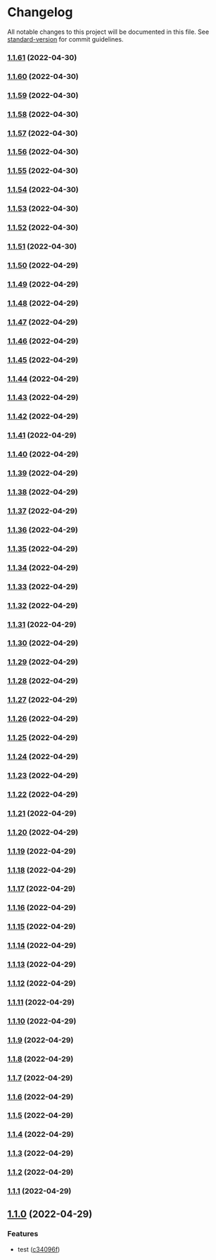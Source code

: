 # Changelog

All notable changes to this project will be documented in this file. See [standard-version](https://github.com/conventional-changelog/standard-version) for commit guidelines.

### [1.1.61](https://github.com/lexedwards/testpkg/compare/v1.1.60...v1.1.61) (2022-04-30)

### [1.1.60](https://github.com/lexedwards/testpkg/compare/v1.1.59...v1.1.60) (2022-04-30)

### [1.1.59](https://github.com/lexedwards/testpkg/compare/v1.1.58...v1.1.59) (2022-04-30)

### [1.1.58](https://github.com/lexedwards/testpkg/compare/v1.1.57...v1.1.58) (2022-04-30)

### [1.1.57](https://github.com/lexedwards/testpkg/compare/v1.1.56...v1.1.57) (2022-04-30)

### [1.1.56](https://github.com/lexedwards/testpkg/compare/v1.1.55...v1.1.56) (2022-04-30)

### [1.1.55](https://github.com/lexedwards/testpkg/compare/v1.1.54...v1.1.55) (2022-04-30)

### [1.1.54](https://github.com/lexedwards/testpkg/compare/v1.1.53...v1.1.54) (2022-04-30)

### [1.1.53](https://github.com/lexedwards/testpkg/compare/v1.1.52...v1.1.53) (2022-04-30)

### [1.1.52](https://github.com/lexedwards/testpkg/compare/v1.1.51...v1.1.52) (2022-04-30)

### [1.1.51](https://github.com/lexedwards/testpkg/compare/v1.1.50...v1.1.51) (2022-04-30)

### [1.1.50](https://github.com/lexedwards/testpkg/compare/v1.1.49...v1.1.50) (2022-04-29)

### [1.1.49](https://github.com/lexedwards/testpkg/compare/v1.1.48...v1.1.49) (2022-04-29)

### [1.1.48](https://github.com/lexedwards/testpkg/compare/v1.1.47...v1.1.48) (2022-04-29)

### [1.1.47](https://github.com/lexedwards/testpkg/compare/v1.1.46...v1.1.47) (2022-04-29)

### [1.1.46](https://github.com/lexedwards/testpkg/compare/v1.1.45...v1.1.46) (2022-04-29)

### [1.1.45](https://github.com/lexedwards/testpkg/compare/v1.1.44...v1.1.45) (2022-04-29)

### [1.1.44](https://github.com/lexedwards/testpkg/compare/v1.1.43...v1.1.44) (2022-04-29)

### [1.1.43](https://github.com/lexedwards/testpkg/compare/v1.1.42...v1.1.43) (2022-04-29)

### [1.1.42](https://github.com/lexedwards/testpkg/compare/v1.1.41...v1.1.42) (2022-04-29)

### [1.1.41](https://github.com/lexedwards/testpkg/compare/v1.1.40...v1.1.41) (2022-04-29)

### [1.1.40](https://github.com/lexedwards/testpkg/compare/v1.1.39...v1.1.40) (2022-04-29)

### [1.1.39](https://github.com/lexedwards/testpkg/compare/v1.1.38...v1.1.39) (2022-04-29)

### [1.1.38](https://github.com/lexedwards/testpkg/compare/v1.1.37...v1.1.38) (2022-04-29)

### [1.1.37](https://github.com/lexedwards/testpkg/compare/v1.1.36...v1.1.37) (2022-04-29)

### [1.1.36](https://github.com/lexedwards/testpkg/compare/v1.1.35...v1.1.36) (2022-04-29)

### [1.1.35](https://github.com/lexedwards/testpkg/compare/v1.1.34...v1.1.35) (2022-04-29)

### [1.1.34](https://github.com/lexedwards/testpkg/compare/v1.1.33...v1.1.34) (2022-04-29)

### [1.1.33](https://github.com/lexedwards/testpkg/compare/v1.1.32...v1.1.33) (2022-04-29)

### [1.1.32](https://github.com/lexedwards/testpkg/compare/v1.1.31...v1.1.32) (2022-04-29)

### [1.1.31](https://github.com/lexedwards/testpkg/compare/v1.1.30...v1.1.31) (2022-04-29)

### [1.1.30](https://github.com/lexedwards/testpkg/compare/v1.1.29...v1.1.30) (2022-04-29)

### [1.1.29](https://github.com/lexedwards/testpkg/compare/v1.1.28...v1.1.29) (2022-04-29)

### [1.1.28](https://github.com/lexedwards/testpkg/compare/v1.1.27...v1.1.28) (2022-04-29)

### [1.1.27](https://github.com/lexedwards/testpkg/compare/v1.1.26...v1.1.27) (2022-04-29)

### [1.1.26](https://github.com/lexedwards/testpkg/compare/v1.1.25...v1.1.26) (2022-04-29)

### [1.1.25](https://github.com/lexedwards/testpkg/compare/v1.1.24...v1.1.25) (2022-04-29)

### [1.1.24](https://github.com/lexedwards/testpkg/compare/v1.1.23...v1.1.24) (2022-04-29)

### [1.1.23](https://github.com/lexedwards/testpkg/compare/v1.1.22...v1.1.23) (2022-04-29)

### [1.1.22](https://github.com/lexedwards/testpkg/compare/v1.1.21...v1.1.22) (2022-04-29)

### [1.1.21](https://github.com/lexedwards/testpkg/compare/v1.1.20...v1.1.21) (2022-04-29)

### [1.1.20](https://github.com/lexedwards/testpkg/compare/v1.1.19...v1.1.20) (2022-04-29)

### [1.1.19](https://github.com/lexedwards/testpkg/compare/v1.1.18...v1.1.19) (2022-04-29)

### [1.1.18](https://github.com/lexedwards/testpkg/compare/v1.1.17...v1.1.18) (2022-04-29)

### [1.1.17](https://github.com/lexedwards/testpkg/compare/v1.1.16...v1.1.17) (2022-04-29)

### [1.1.16](https://github.com/lexedwards/testpkg/compare/v1.1.15...v1.1.16) (2022-04-29)

### [1.1.15](https://github.com/lexedwards/testpkg/compare/v1.1.14...v1.1.15) (2022-04-29)

### [1.1.14](https://github.com/lexedwards/testpkg/compare/v1.1.13...v1.1.14) (2022-04-29)

### [1.1.13](https://github.com/lexedwards/testpkg/compare/v1.1.12...v1.1.13) (2022-04-29)

### [1.1.12](https://github.com/lexedwards/testpkg/compare/v1.1.11...v1.1.12) (2022-04-29)

### [1.1.11](https://github.com/lexedwards/testpkg/compare/v1.1.10...v1.1.11) (2022-04-29)

### [1.1.10](https://github.com/lexedwards/testpkg/compare/v1.1.9...v1.1.10) (2022-04-29)

### [1.1.9](https://github.com/lexedwards/testpkg/compare/v1.1.8...v1.1.9) (2022-04-29)

### [1.1.8](https://github.com/lexedwards/testpkg/compare/v1.1.7...v1.1.8) (2022-04-29)

### [1.1.7](https://github.com/lexedwards/testpkg/compare/v1.1.6...v1.1.7) (2022-04-29)

### [1.1.6](https://github.com/lexedwards/testpkg/compare/v1.1.5...v1.1.6) (2022-04-29)

### [1.1.5](https://github.com/lexedwards/testpkg/compare/v1.1.4...v1.1.5) (2022-04-29)

### [1.1.4](https://github.com/lexedwards/testpkg/compare/v1.1.3...v1.1.4) (2022-04-29)

### [1.1.3](https://github.com/lexedwards/testpkg/compare/v1.1.2...v1.1.3) (2022-04-29)

### [1.1.2](https://github.com/lexedwards/testpkg/compare/v1.1.1...v1.1.2) (2022-04-29)

### [1.1.1](https://github.com/lexedwards/testpkg/compare/v1.1.0...v1.1.1) (2022-04-29)

## [1.1.0](https://github.com/lexedwards/testpkg/compare/v1.0.0...v1.1.0) (2022-04-29)


### Features

* test ([c34096f](https://github.com/lexedwards/testpkg/commit/c34096f59fa693a88cd94b1597f46429cee81a9d))
